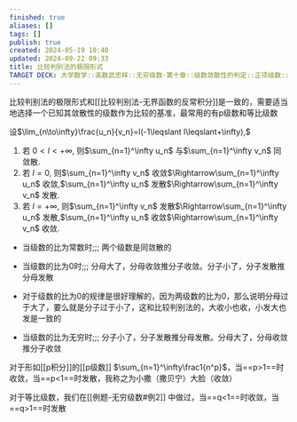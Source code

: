 ```yaml
---
finished: true
aliases: []
tags: []
publish: true
created: 2024-05-19 10:40
updated: 2024-09-22 09:33
title: 比较判别法的极限形式
TARGET DECK: 大学数学::高数武忠祥::无穷级数-第十章::级数敛散性的判定::正项级数::比较判别法::比较判别法的极限形式
---
```


比较判别法的极限形式和[[比较判别法-无界函数的反常积分]]是一致的，需要适当地选择一个已知其敛散性的级数作为比较的基准，最常用的有p级数和等比级数

设$\lim_{n\to\infty}\frac{u_n}{v_n}=l(-1\leqslant l\leqslant+\infty),$ 
1. 若 $0<l<+\infty,$ 则$\sum_{n=1}^\infty u_n$ 与$\sum_{n=1}^\infty v_n$ 同敛散. 
2. 若 $l=0,$ 则$\sum_{n=1}^\infty v_n$ 收敛$\Rightarrow\sum_{n=1}^\infty u_n$ 收敛,$\sum_{n=1}^\infty u_n$ 发散$\Rightarrow\sum_{n=1}^\infty v_n$ 发散. 
3. 若 $l=+\infty,$ 则$\sum_{n=1}^\infty v_n$ 发散$\Rightarrow\sum_{n=1}^\infty u_n$ 发散,$\sum_{n=1}^\infty u_n$ 收敛$\Rightarrow\sum_{n=1}^\infty v_n$ 收敛.

- 当级数的比为常数时;;; 两个级数是同敛散的 

- 当级数的比为0时;;; 分母大了，分母收敛推分子收敛。分子小了，分子发散推分母发散

- 对于级数的比为0的规律是很好理解的，因为两级数的比为0，那么说明分母过于大了，要么就是分子过于小了，这和比较判别法的，大收小也收，小发大也发是一致的 
- 当级数的比为无穷时;;; 分子小了，分子发散推分母发散。分母大了，分母收敛推分子收敛

对于形如[[p积分]]的[[p级数]] $\sum_{n=1}^\infty\frac1{n^p}$，当==p>1==时收敛，当==p<1==时发散，我称之为小撒（撒贝宁）大脸（收敛）

对于等比级数，我们在[[例题-无穷级数#例2]] 中做过，当==q<1==时收敛，当==q>1==时发散

